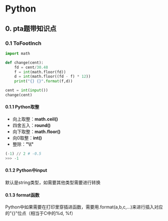 # Python

## 0. pta题带知识点

### 0.1 ToFootInch

```python
import math

def change(cent):
    fd = cent/30.48
    f = int(math.floor(fd))
    d = int(math.floor((fd - f) * 12))
    print("{} {}".format(f,d))

cent = int(input())
change(cent)
```

#### 0.1.1 Python取整

+ 向上取整：**math.ceil()**
+ 四舍五入：**round()**
+ 向下取整：**math.floor()**
+ 向0取整：**int()**
+ 整除：**"\\\\"**

```python
(-1) // 2 # -0.5
>>> -1
```

#### 0.1.2 Python中input

默认是string类型，如需要其他类型需要进行转换

#### 0.1.3 format函数

Python中如果需要在打印里穿插进函数，需要用.format(a,b,c,...)来进行插入对应的"{}"位点（相当于C中的%d, %f）